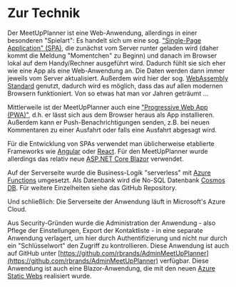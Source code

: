 # Zur Technik

Der MeetUpPlanner ist eine Web-Anwendung, allerdings in einer besonderen "Spielart": Es handelt sich um eine sog. ["Single-Page Application" (SPA)](https://de.wikipedia.org/wiki/Single-Page-Webanwendung), die zunächst vom Server runter geladen wird (daher kommt die Meldung "Momentchen" zu Beginn) und danach im Browser lokal auf dem Handy/Rechner ausgeführt wird. Dadurch fühlt sie sich eher wie eine App als eine Web-Anwendung an. Die Daten werden dann immer jeweils vom Server aktualisiert. Außerdem wird hier der sog. [WebAssembly Standard](https://de.wikipedia.org/wiki/WebAssembly) genutzt, dadurch wird es möglich, dass das auf allen modernen Browsern funktioniert. Von so etwas hat man vor Jahren geträumt ...

Mittlerweile ist der MeetUpPlanner auch eine ["Progressive Web App (PWA)"](https://de.wikipedia.org/wiki/Progressive_Web_App), d.h. er lässt sich aus dem Browser heraus als App installieren. Außerdem kann er Push-Benachrichtigungen senden, z.B. bei neuen Kommentaren zu einer Ausfahrt oder falls eine Ausfahrt abgesagt wird.

Für die Entwicklung von SPAs verwendet man üblicherweise etablierte Frameworks wie [Angular](https://de.wikipedia.org/wiki/Angular) oder [React](https://de.wikipedia.org/wiki/React). Für den MeetUpPlanner wurde allerdings das relativ neue [ASP.NET Core Blazor](https://docs.microsoft.com/de-de/aspnet/core/blazor) verwendet.

Auf der Serverseite wurde die Business-Logik "serverless" mit [Azure Functions](https://docs.microsoft.com/de-de/azure/azure-functions/) umgesetzt. Als Datenbank wird die No-SQL Datenbank [Cosmos DB](https://docs.microsoft.com/de-de/azure/cosmos-db/). Für weitere Einzelheiten siehe das GitHub Repository.

Und schließlich: Die Serverseite der Anwendung läuft in Microsoft's Azure Cloud.

Aus Security-Gründen wurde die Administration der Anwendung - also Pflege der Einstellungen, Export der Kontaktliste - in eine separate Anwendung verlagert, um hier durch Authentifizierung und nicht nur durch ein "Schlüsselwort" den Zugriff zu kontrollieren. Diese Anwendung ist auch auf GitHub unter [https://github.com/rbrands/AdminMeetUpPlanner](https://github.com/rbrands/AdminMeetUpPlanner) verfügbar. Diese Anwendung ist auch eine Blazor-Anwendung, die mit den neuen [Azure Static Webs](https://azure.microsoft.com/en-us/services/app-service/static/#overview) realisiert wurde. 
